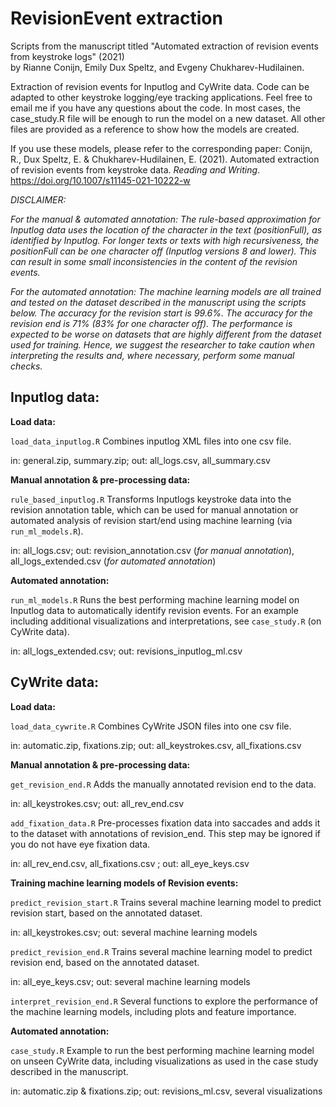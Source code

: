 # RevisionEvent extraction
Scripts from the manuscript titled "Automated extraction of revision events from keystroke logs" (2021)  
by Rianne Conijn, Emily Dux Speltz, and Evgeny Chukharev-Hudilainen.

Extraction of revision events for Inputlog and CyWrite data. Code can be adapted to other keystroke logging/eye tracking applications. Feel free to email me if you have any questions about the code. In most cases, the case_study.R file will be enough to run the model on a new dataset. All other files are provided as a reference to show how the models are created.

If you use these models, please refer to the corresponding paper: Conijn, R., Dux Speltz, E. & Chukharev-Hudilainen, E. (2021). Automated extraction of revision events from keystroke data. _Reading and Writing_. https://doi.org/10.1007/s11145-021-10222-w

_DISCLAIMER:_ 

_For the manual & automated annotation: The rule-based approximation for Inputlog data uses the location of the character in the text (positionFull), as identified by Inputlog. For longer texts or texts with high recursiveness, the positionFull can be one character off (Inputlog versions 8 and lower). This can result in some small inconsistencies in the content of the revision events._

_For the automated annotation: The machine learning models are all trained and tested on the dataset described in the manuscript using the scripts below. The accuracy for the revision start is 99.6%. The accuracy for the revision end is 71% (83% for one character off). The performance is expected to be worse on datasets that are highly different from the dataset used for training. Hence, we suggest the researcher to take caution when interpreting the results and, where necessary, perform some manual checks._

## Inputlog data:
**Load data:**

`load_data_inputlog.R` Combines inputlog XML files into one csv file.

in:  general.zip, summary.zip; out: all_logs.csv, all_summary.csv
     
**Manual annotation & pre-processing data:**

`rule_based_inputlog.R` Transforms Inputlogs keystroke data into the revision annotation table, which can be used for manual annotation or automated analysis of revision start/end using machine learning (via `run_ml_models.R`).

in:  all_logs.csv; out: revision_annotation.csv (_for manual annotation_), all_logs_extended.csv (_for automated annotation_)

**Automated annotation:**

`run_ml_models.R` Runs the best performing machine learning model on Inputlog data to automatically identify revision events. For an example including additional visualizations and interpretations, see `case_study.R` (on CyWrite data).

in: all_logs_extended.csv; out: revisions_inputlog_ml.csv

## CyWrite data:
**Load data:**

`load_data_cywrite.R` Combines CyWrite JSON files into one csv file.

in:  automatic.zip, fixations.zip; out: all_keystrokes.csv, all_fixations.csv

**Manual annotation & pre-processing data:**

`get_revision_end.R` Adds the manually annotated revision end to the data.

in:  all_keystrokes.csv; out: all_rev_end.csv

`add_fixation_data.R`
Pre-processes fixation data into saccades and adds it to the dataset with annotations of revision_end. 
This step may be ignored if you do not have eye fixation data.

in:  all_rev_end.csv, all_fixations.csv ; out: all_eye_keys.csv

**Training machine learning models of Revision events:**

`predict_revision_start.R` Trains several machine learning model to predict revision start, based on the annotated dataset.

in:  all_keystrokes.csv; out: several machine learning models

`predict_revision_end.R`
Trains several machine learning model to predict revision end, based on the annotated dataset.

in:  all_eye_keys.csv; out: several machine learning models 

`interpret_revision_end.R` Several functions to explore the performance of the machine learning models, including plots and feature importance.

**Automated annotation:**

`case_study.R` Example to run the best performing machine learning model on unseen CyWrite data, including visualizations as used in the case study described in the manuscript.

in:  automatic.zip & fixations.zip; out: revisions_ml.csv, several visualizations

